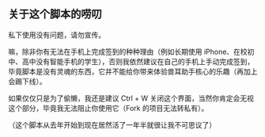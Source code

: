 ## 关于这个脚本的唠叨

私下使用没有问题，请勿宣传。

嘛，除非你有无法在手机上完成签到的种种理由（例如长期使用 iPhone、在校初中、高中没有智能手机的学生），否则我依然建议在自己的手机上手动完成签到，毕竟脚本是没有灵魂的东西，它并不能给你带来体验兽耳助手核心的乐趣（再加上会踢下线）。

如果仅仅只是为了偷懒，我还是建议 Ctrl + W 关闭这个界面，当然你肯定会无视这个部分，毕竟我无法阻止你使用它（Fork 的项目无法转私有）。

（这个脚本从去年开始到现在居然活了一年半就很让我不可思议了）
